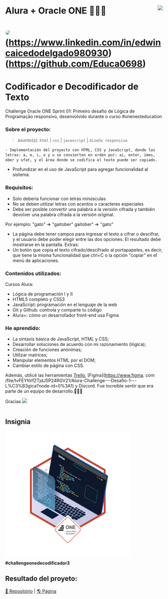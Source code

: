 # Alura + Oracle ONE 👩🏻‍💻  <img align="right" src="https://cursos.alura.com.br/assets/images/certificates/new/logo/oracle-one-logo.png"><br><br> [<img src="https://avatars.githubusercontent.com/u/95485809?v=4" width="35" style="border-radius:50%">]("linkedin.com/in/edwincaicedodelgado980930/") (https://www.linkedin.com/in/edwincaicedodelgado980930) (https://github.com/Educa0698)

# Codificador e Decodificador de Texto

Challenge Oracle ONE Sprint 01: Primeiro desafio de Lógica de Programação responsivo, desenvolvido durante o curso #onenexteducation

### Sobre el proyecto:


   >asunto(s): ```html``` | ```css``` | ```javascript``` | ```diseño responsivo```
  
  
    - Implementación del proyecto con HTML, CSS y JavaScript, donde las letras: a, e, i, o y u se convierten en orden por: ai, enter, imes, ober y ufat, y el área donde se codifica el texto puede ser copiado.

  - Profundizar en el uso de JavaScript para agregar funcionalidad al sistema.

### Requisitos:

  - Solo debería funcionar con letras minúsculas
  - No se deben utilizar letras con acentos o caracteres especiales
  - Debe ser posible convertir una palabra a la versión cifrada y también devolver una palabra cifrada a la versión original.

Por ejemplo: "gato" => "gaitober" gaitober" => "gato"

  - La página debe tener campos para ingresar el texto a cifrar o descifrar, y el usuario debe poder elegir entre las dos opciones. El resultado debe mostrarse en la pantalla. Extras:
- Un botón que copia el texto cifrado/descifrado al portapapeles, es decir, que tiene la misma funcionalidad que ctrl+C o la opción "copiar" en el menú de aplicaciones.

### Contenidos utilizados:

Cursos Alura:
  - Lógica de programación I y II
  - HTML5 completo y CSS3
  - JavaScript: programación en el lenguaje de la web
  - Git y Github: controla y comparte tu código
  - Alura+: cómo un desarrollador front-end usa Figma

### He aprendido:

- La sintaxis básica de JavaScript, HTML y CSS;
- Desarrollar soluciones de acuerdo con mi razonamiento (lógica);
- Creación de funciones anónimas;
- Utilizar matrices;
- Manipular elementos HTML por el DOM;
- Cambiar estilo de página con CSS.




Además, utilicé las herramientas [Trello](https://trello.com/b/EmUFmjCv/decoder-de-texto-alura-challenges-oracle-one), [Figma](https://www.figma. com /file/tvFEYhVfZTjdJ5P24RGV21/Alura-Challenge---Desafio-1---L%C3%B3gica?node-id=0%3A1) y Discord. Fue increíble sentir que era parte de un equipo de desarrollo.👩🏻‍💻

Gracias    <img width="180px" src="https://cursos.alura.com.br/assets/images/certificates/new/logo/oracle-alura.png">

 <div style="display:flex;" align="center">
   <h2>Insignia</h2>
 </div>

   <div style="display:flex;" align="center">
  <img src="https://github.com/AndressaDaCosta/codificador_decodificador_texto/blob/main/img/badge1.png?raw=true" width="400"/>
</div>

**#challengeonedecodificador3**

## Resultado del proyeto:

[📁 Repositório](https://github.com/Educa0698/Codificador-de-texto) |  [🌎 Página](https://github.com/Educa0698/Codificador-de-texto)

